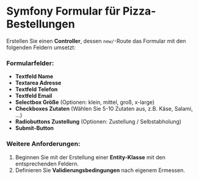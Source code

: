 # Symfony Formular für Pizza-Bestellungen

Erstellen Sie einen **Controller**, dessen `new/`-Route das Formular mit den folgenden Feldern umsetzt:

### Formularfelder:
- **Textfeld Name**
- **Textarea Adresse**
- **Textfeld Telefon**
- **Textfeld Email**
- **Selectbox Größe** (Optionen: klein, mittel, groß, x-large)
- **Checkboxes Zutaten** (Wählen Sie 5-10 Zutaten aus, z.B. Käse, Salami, ...)
- **Radiobuttons Zustellung** (Optionen: Zustellung / Selbstabholung)
- **Submit-Button**

### Weitere Anforderungen:
1. Beginnen Sie mit der Erstellung einer **Entity-Klasse** mit den entsprechenden Feldern.
2. Definieren Sie **Validierungsbedingungen** nach eigenem Ermessen.

